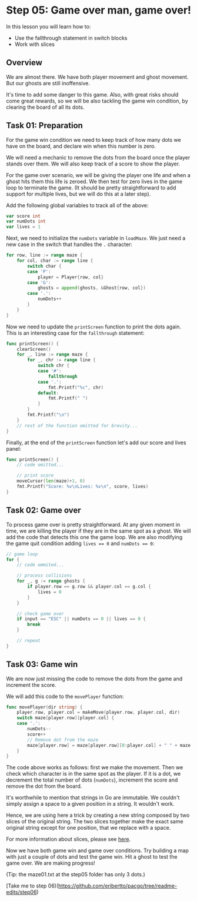 # Step 05: Game over man, game over!

In this lesson you will learn how to:

- Use the fallthrough statement in switch blocks
- Work with slices

## Overview

We are almost there. We have both player movement and ghost movement. But our ghosts are still inoffensive. 

It's time to add some danger to this game. Also, with great risks should come great rewards, so we will be also tackling the game win condition, by clearing the board of all its dots.

## Task 01: Preparation

For the game win condition we need to keep track of how many dots we have on the board, and declare win when this number is zero.

We will need a mechanic to remove the dots from the board once the player stands over them. We will also keep track of a score to show the player.

For the game over scenario, we will be giving the player one life and when a ghost hits them this life is zeroed. We then test for zero lives in the game loop to terminate the game. (It should be pretty straightforward to add support for multiple lives, but we will do this at a later step).

Add the following global variables to track all of the above:

```go
var score int
var numDots int
var lives = 1
```

Next, we need to initialize the `numDots` variable in `loadMaze`. We just need a new case in the switch that handles the `.` character:

```go
for row, line := range maze {
    for col, char := range line {
        switch char {
        case 'P':
            player = Player{row, col}
        case 'G':
            ghosts = append(ghosts, &Ghost{row, col})
        case '.':
            numDots++
        }
    }
}
```

Now we need to update the `printScreen` function to print the dots again. This is an interesting case for the `fallthrough` statement:

```go
func printScreen() {
    clearScreen()
    for _, line := range maze {
        for _, chr := range line {
            switch chr {
            case '#':
                fallthrough
            case '.':
                fmt.Printf("%c", chr)
            default:
                fmt.Printf(" ")
            }
        }
        fmt.Printf("\n")
    }
    // rest of the function omitted for brevity...
}
```

Finally, at the end of the `printScreen` function let's add our score and lives panel:

```go
func printScreen() {
    // code omitted...

    // print score
    moveCursor(len(maze)+1, 0)
    fmt.Printf("Score: %v\nLives: %v\n", score, lives)
}
```

## Task 02: Game over

To process game over is pretty straightforward. At any given moment in time, we are killing the player if they are in the same spot as a ghost. We will add the code that detects this one the game loop. We are also modifying the game quit condition adding `lives == 0` and `numDots == 0`:

```go
// game loop
for {
    // code ommited...

    // process collisions
    for _, g := range ghosts {
        if player.row == g.row && player.col == g.col {
            lives = 0
        }
    }

    // check game over
    if input == "ESC" || numDots == 0 || lives == 0 {
        break
    }

    // repeat
}
```

## Task 03: Game win

We are now just missing the code to remove the dots from the game and increment the score.

We will add this code to the `movePlayer` function:

```go
func movePlayer(dir string) {
    player.row, player.col = makeMove(player.row, player.col, dir)
    switch maze[player.row][player.col] {
    case '.':
        numDots--
        score++
        // Remove dot from the maze
        maze[player.row] = maze[player.row][0:player.col] + " " + maze[player.row][player.col+1:]
    }
}
```

The code above works as follows: first we make the movement. Then we check which character is in the same spot as the player. If it is a dot, we decrement the total number of dots (`numDots`), increment the score and remove the dot from the board.

It's worthwhile to mention that strings in Go are immutable. We couldn't simply assign a space to a given position in a string. It wouldn't work.

Hence, we are using here a trick by creating a new string composed by two slices of the original string. The two slices together make the exact same original string except for one position, that we replace with a space.

For more information about slices, please see [here](https://blog.golang.org/go-slices-usage-and-internals).

Now we have both game win and game over conditions. Try building a map with just a couple of dots and test the game win. Hit a ghost to test the game over. We are making progress! 

(Tip: the maze01.txt at the step05 folder has only 3 dots.)

[Take me to step 06)(https://github.com/eribertto/pacgo/tree/readme-edits/step06)
